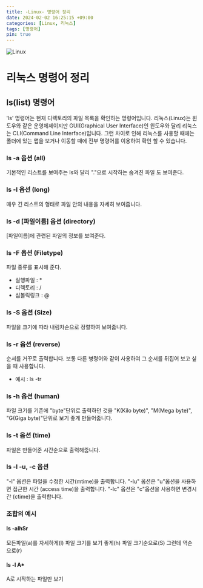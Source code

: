 ```yaml
---
title: -Linux- 명령어 정리
date: 2024-02-02 16:25:15 +09:00
categories: [Linux, 리눅스]
tags: [명령어]
pin: true
---
```


![Linux](https://github.com/oil-lamp-cat/oil-lamp-cat.github.io/assets/103806022/836facb4-47ee-459d-9222-12fc38fb2eca)

# 리눅스 명령어 정리

## ls(list) 명령어

'ls' 명령어는 현재 디렉토리의 파일 목록을 확인하는 명령어입니다. 리눅스(Linux)는 윈도우와 같은 운영체제이지만 GUI(Graphical User Interface)인 윈도우와 달리 리눅스는 CLI(Command Line Interface)입니다. 그런 차이로 인해 리눅스를 사용할 때에는 폴더에 있는 앱을 보거나 이동할 때에 전부 명령어를 이용하여 확인 할 수 있습니다.

### ls **-a** 옵션 (all)

기본적인 리스트를 보여주는 ls와 달리 "."으로 시작하는 숨겨진 파일 도 보여준다.

### ls **-l** 옵션 (long)

매우 긴 리스트의 형태로 파일 안의 내용을 자세히 보여줍니다.

### ls **-d** [파일이름] 옵션 (directory)

[파일이름]에 관련된 파일의 정보를 보여준다.

### ls **-F** 옵션 (Filetype)

파일 종류를 표시해 준다.

- 실행파일 : \*
- 디렉토리 : /
- 심볼릭링크 : @

### ls **-S** 옵션 (Size)

파일을 크기에 따라 내림차순으로 정렬하여 보여줍니다.

### ls **-r** 옵션 (reverse)

순서를 거꾸로 출력합니다. 보통 다른 병령어와 같이 사용하여 그 순서를 뒤집어 보고 싶을 때 사용합니다.

- 예시 : ls -tr

### ls **-h** 옵션 (human)

파일 크기를 기존에 "byte"단위로 출력하던 것을 "K(Kilo byte)", "M(Mega byte)", "G(Giga byte)"단위로 보기 좋게 만들어줍니다.

### ls **-t** 옵션 (time)

파일은 만들어준 시간순으로 출력해줍니다.

### ls **-l** **-u**, **-c** 옵션

"-l" 옵션은 파일을 수정한 시간(mtime)을 출력합니다.
"-lu" 옵션은 "u"옵션을 사용하면 접근한 시간 (access time)을 출력합니다.
"-lc" 옵션은 "c"옵션을 사용하면 변경시간 (ctime)을 출력합니다.

### 조합의 예시

#### ls -alhSr

모든파일(a)를 자세하게(l) 파일 크기를 보기 좋게(h) 파일 크기순으로(S) 그런데 역순으로(r)

#### ls -l A\*

A로 시작하는 파일만 보기
